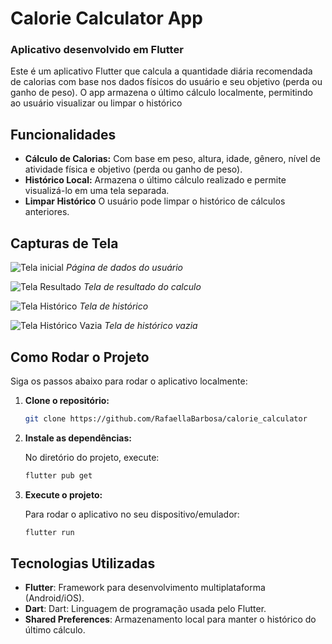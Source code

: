 
# Calorie Calculator App

### Aplicativo desenvolvido em Flutter

Este é um aplicativo Flutter que calcula a quantidade diária recomendada de calorias com base nos dados físicos do usuário e seu objetivo (perda ou ganho de peso). O app armazena o último cálculo localmente, permitindo ao usuário visualizar ou limpar o histórico

## Funcionalidades

- **Cálculo de Calorias:** Com base em peso, altura, idade, gênero, nível de atividade física e objetivo (perda ou ganho de peso).
- **Histórico Local:** Armazena o último cálculo realizado e permite visualizá-lo em uma tela separada.
- **Limpar Histórico** O usuário pode limpar o histórico de cálculos anteriores.

## Capturas de Tela

![Tela inicial](assets/images/pagina_dados_usuario.jpg)
*Página de dados do usuário*

![Tela Resultado](assets/images/pagina_resultado.jpg)
*Tela de resultado do calculo*

![Tela Histórico](assets/images/pagina_historico.jpg)
*Tela de histórico*

![Tela Histórico Vazia](assets/images/pagina_sem_historico.jpg)
*Tela de histórico vazia*

## Como Rodar o Projeto

Siga os passos abaixo para rodar o aplicativo localmente:

1. **Clone o repositório:**

   ```bash
   git clone https://github.com/RafaellaBarbosa/calorie_calculator
   ```

2. **Instale as dependências:**

   No diretório do projeto, execute:

   ```bash
   flutter pub get
   ```

3. **Execute o projeto:**

   Para rodar o aplicativo no seu dispositivo/emulador:

   ```bash
   flutter run
   ```

## Tecnologias Utilizadas

- **Flutter**: Framework para desenvolvimento multiplataforma (Android/iOS).
- **Dart**: Dart: Linguagem de programação usada pelo Flutter.
- **Shared Preferences**: Armazenamento local para manter o histórico do último cálculo.